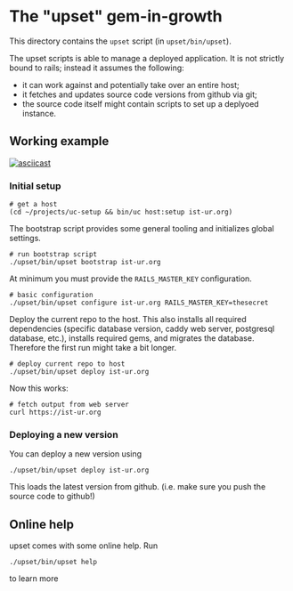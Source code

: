 # The "upset" gem-in-growth

This directory contains the `upset` script (in `upset/bin/upset`).

The upset scripts is able to manage a deployed application. It is not strictly bound to rails; instead it assumes the following:

- it can work against and potentially take over an entire host;
- it fetches and updates source code versions from github via git;
- the source code itself might contain scripts to set up a deplyoed instance.

## Working example

[![asciicast](https://asciinema.org/a/nHDa5fZ6fC5DkWW5xERjFrAyZ.svg)](https://asciinema.org/a/nHDa5fZ6fC5DkWW5xERjFrAyZ)

### Initial setup

    # get a host
    (cd ~/projects/uc-setup && bin/uc host:setup ist-ur.org)

The bootstrap script provides some general tooling and initializes global settings.
    
    # run bootstrap script
    ./upset/bin/upset bootstrap ist-ur.org

At minimum you must provide the `RAILS_MASTER_KEY` configuration.

    # basic configuration
    ./upset/bin/upset configure ist-ur.org RAILS_MASTER_KEY=thesecret    

Deploy the current repo to the host. This also installs all required dependencies (specific database version, caddy web server, postgresql database, etc.), installs required gems, and migrates the database. Therefore the first run might take a bit longer.

    # deploy current repo to host
    ./upset/bin/upset deploy ist-ur.org

Now this works:

    # fetch output from web server
    curl https://ist-ur.org

### Deploying a new version

You can deploy a new version using 

    ./upset/bin/upset deploy ist-ur.org

This loads the latest version from github. (i.e. make sure you push the source code to github!)

## Online help

upset comes with some online help. Run

    ./upset/bin/upset help

to learn more


